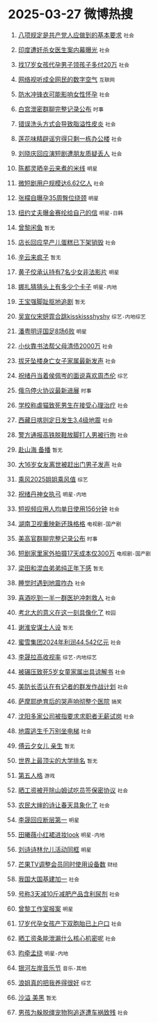 # 2025-03-27 微博热搜 
1. [八项规定是共产党人应做到的基本要求](https://m.weibo.cn/search?containerid=100103type%3D1%26t%3D10%26q%3D%23%E5%85%AB%E9%A1%B9%E8%A7%84%E5%AE%9A%E6%98%AF%E5%85%B1%E4%BA%A7%E5%85%9A%E4%BA%BA%E5%BA%94%E5%81%9A%E5%88%B0%E7%9A%84%E5%9F%BA%E6%9C%AC%E8%A6%81%E6%B1%82%23&stream_entry_id=51&isnewpage=1&extparam=seat%3D1%26c_type%3D51%26stream_entry_id%3D51%26dgr%3D0%26pos%3D0%26q%3D%2523%25E5%2585%25AB%25E9%25A1%25B9%25E8%25A7%2584%25E5%25AE%259A%25E6%2598%25AF%25E5%2585%25B1%25E4%25BA%25A7%25E5%2585%259A%25E4%25BA%25BA%25E5%25BA%2594%25E5%2581%259A%25E5%2588%25B0%25E7%259A%2584%25E5%259F%25BA%25E6%259C%25AC%25E8%25A6%2581%25E6%25B1%2582%2523%26cate%3D10103%26filter_type%3Drealtimehot%26display_time%3D1743023882%26pre_seqid%3D17430238827219210081959) `社会` 

2. [印度遭奸杀女医生案内幕曝光](https://m.weibo.cn/search?containerid=100103type%3D1%26t%3D10%26q%3D%23%E5%8D%B0%E5%BA%A6%E9%81%AD%E5%A5%B8%E6%9D%80%E5%A5%B3%E5%8C%BB%E7%94%9F%E6%A1%88%E5%86%85%E5%B9%95%E6%9B%9D%E5%85%89%23&stream_entry_id=31&isnewpage=1&extparam=seat%3D1%26stream_entry_id%3D31%26flag%3D2%26lcate%3D5001%26filter_type%3Drealtimehot%26c_type%3D31%26q%3D%2523%25E5%258D%25B0%25E5%25BA%25A6%25E9%2581%25AD%25E5%25A5%25B8%25E6%259D%2580%25E5%25A5%25B3%25E5%258C%25BB%25E7%2594%259F%25E6%25A1%2588%25E5%2586%2585%25E5%25B9%2595%25E6%259B%259D%25E5%2585%2589%2523%26dgr%3D0%26realpos%3D1%26pos%3D0%26cate%3D5001%26band_rank%3D1%26display_time%3D1743023882%26pre_seqid%3D17430238827219210081959) `社会` 

3. [找17岁女孩代孕男子领孩子多付20万](https://m.weibo.cn/search?containerid=100103type%3D1%26t%3D10%26q%3D%23%E6%89%BE17%E5%B2%81%E5%A5%B3%E5%AD%A9%E4%BB%A3%E5%AD%95%E7%94%B7%E5%AD%90%E9%A2%86%E5%AD%A9%E5%AD%90%E5%A4%9A%E4%BB%9820%E4%B8%87%23&stream_entry_id=31&isnewpage=1&extparam=seat%3D1%26stream_entry_id%3D31%26flag%3D2%26lcate%3D5001%26filter_type%3Drealtimehot%26c_type%3D31%26q%3D%2523%25E6%2589%25BE17%25E5%25B2%2581%25E5%25A5%25B3%25E5%25AD%25A9%25E4%25BB%25A3%25E5%25AD%2595%25E7%2594%25B7%25E5%25AD%2590%25E9%25A2%2586%25E5%25AD%25A9%25E5%25AD%2590%25E5%25A4%259A%25E4%25BB%259820%25E4%25B8%2587%2523%26dgr%3D0%26realpos%3D2%26pos%3D1%26cate%3D5001%26band_rank%3D2%26display_time%3D1743023882%26pre_seqid%3D17430238827219210081959) `社会` 

4. [网络视听成全网民的数字空气](https://m.weibo.cn/search?containerid=100103type%3D1%26t%3D10%26q%3D%23%E7%BD%91%E7%BB%9C%E8%A7%86%E5%90%AC%E6%88%90%E5%85%A8%E7%BD%91%E6%B0%91%E7%9A%84%E6%95%B0%E5%AD%97%E7%A9%BA%E6%B0%94%23&stream_entry_id=31&isnewpage=1&extparam=seat%3D1%26stream_entry_id%3D31%26flag%3D0%26lcate%3D5001%26filter_type%3Drealtimehot%26c_type%3D31%26q%3D%2523%25E7%25BD%2591%25E7%25BB%259C%25E8%25A7%2586%25E5%2590%25AC%25E6%2588%2590%25E5%2585%25A8%25E7%25BD%2591%25E6%25B0%2591%25E7%259A%2584%25E6%2595%25B0%25E5%25AD%2597%25E7%25A9%25BA%25E6%25B0%2594%2523%26dgr%3D0%26realpos%3D3%26pos%3D2%26cate%3D5001%26band_rank%3D3%26display_time%3D1743023882%26pre_seqid%3D17430238827219210081959) `互联网` 

5. [防水冲锋衣可能影响女性怀孕](https://m.weibo.cn/search?containerid=100103type%3D1%26t%3D10%26q%3D%23%E9%98%B2%E6%B0%B4%E5%86%B2%E9%94%8B%E8%A1%A3%E5%8F%AF%E8%83%BD%E5%BD%B1%E5%93%8D%E5%A5%B3%E6%80%A7%E6%80%80%E5%AD%95%23&stream_entry_id=31&isnewpage=1&extparam=seat%3D1%26stream_entry_id%3D31%26flag%3D2%26lcate%3D5001%26filter_type%3Drealtimehot%26c_type%3D31%26q%3D%2523%25E9%2598%25B2%25E6%25B0%25B4%25E5%2586%25B2%25E9%2594%258B%25E8%25A1%25A3%25E5%258F%25AF%25E8%2583%25BD%25E5%25BD%25B1%25E5%2593%258D%25E5%25A5%25B3%25E6%2580%25A7%25E6%2580%2580%25E5%25AD%2595%2523%26dgr%3D0%26realpos%3D4%26pos%3D3%26cate%3D5001%26band_rank%3D4%26display_time%3D1743023882%26pre_seqid%3D17430238827219210081959) `社会` 

6. [白宫泄密群聊完整记录公布](https://m.weibo.cn/search?containerid=100103type%3D1%26t%3D10%26q%3D%23%E7%99%BD%E5%AE%AB%E6%B3%84%E5%AF%86%E7%BE%A4%E8%81%8A%E5%AE%8C%E6%95%B4%E8%AE%B0%E5%BD%95%E5%85%AC%E5%B8%83%23&stream_entry_id=31&isnewpage=1&extparam=seat%3D1%26stream_entry_id%3D31%26flag%3D0%26lcate%3D5001%26filter_type%3Drealtimehot%26c_type%3D31%26q%3D%2523%25E7%2599%25BD%25E5%25AE%25AB%25E6%25B3%2584%25E5%25AF%2586%25E7%25BE%25A4%25E8%2581%258A%25E5%25AE%258C%25E6%2595%25B4%25E8%25AE%25B0%25E5%25BD%2595%25E5%2585%25AC%25E5%25B8%2583%2523%26dgr%3D0%26realpos%3D5%26pos%3D4%26cate%3D5001%26band_rank%3D5%26display_time%3D1743023882%26pre_seqid%3D17430238827219210081959) `时事` 

7. [错误洗头方式会导致脂溢性皮炎](https://m.weibo.cn/search?containerid=100103type%3D1%26t%3D10%26q%3D%23%E9%94%99%E8%AF%AF%E6%B4%97%E5%A4%B4%E6%96%B9%E5%BC%8F%E4%BC%9A%E5%AF%BC%E8%87%B4%E8%84%82%E6%BA%A2%E6%80%A7%E7%9A%AE%E7%82%8E%23&stream_entry_id=31&isnewpage=1&extparam=seat%3D1%26stream_entry_id%3D31%26flag%3D0%26lcate%3D5001%26filter_type%3Drealtimehot%26c_type%3D31%26q%3D%2523%25E9%2594%2599%25E8%25AF%25AF%25E6%25B4%2597%25E5%25A4%25B4%25E6%2596%25B9%25E5%25BC%258F%25E4%25BC%259A%25E5%25AF%25BC%25E8%2587%25B4%25E8%2584%2582%25E6%25BA%25A2%25E6%2580%25A7%25E7%259A%25AE%25E7%2582%258E%2523%26dgr%3D0%26realpos%3D6%26pos%3D5%26cate%3D5001%26band_rank%3D6%26display_time%3D1743023882%26pre_seqid%3D17430238827219210081959) `社会` 

8. [莲花味精辟谣穷得只剩一栋办公楼](https://m.weibo.cn/search?containerid=100103type%3D1%26t%3D10%26q%3D%23%E8%8E%B2%E8%8A%B1%E5%91%B3%E7%B2%BE%E8%BE%9F%E8%B0%A3%E7%A9%B7%E5%BE%97%E5%8F%AA%E5%89%A9%E4%B8%80%E6%A0%8B%E5%8A%9E%E5%85%AC%E6%A5%BC%23&stream_entry_id=31&isnewpage=1&extparam=seat%3D1%26stream_entry_id%3D31%26flag%3D0%26lcate%3D5001%26filter_type%3Drealtimehot%26c_type%3D31%26q%3D%2523%25E8%258E%25B2%25E8%258A%25B1%25E5%2591%25B3%25E7%25B2%25BE%25E8%25BE%259F%25E8%25B0%25A3%25E7%25A9%25B7%25E5%25BE%2597%25E5%258F%25AA%25E5%2589%25A9%25E4%25B8%2580%25E6%25A0%258B%25E5%258A%259E%25E5%2585%25AC%25E6%25A5%25BC%2523%26dgr%3D0%26realpos%3D7%26pos%3D6%26cate%3D5001%26band_rank%3D7%26display_time%3D1743023882%26pre_seqid%3D17430238827219210081959) `社会` 

9. [刘晓庆回应演短剧遭朋友质疑丢人](https://m.weibo.cn/search?containerid=100103type%3D1%26t%3D10%26q%3D%23%E5%88%98%E6%99%93%E5%BA%86%E5%9B%9E%E5%BA%94%E6%BC%94%E7%9F%AD%E5%89%A7%E9%81%AD%E6%9C%8B%E5%8F%8B%E8%B4%A8%E7%96%91%E4%B8%A2%E4%BA%BA%23&stream_entry_id=31&isnewpage=1&extparam=seat%3D1%26stream_entry_id%3D31%26flag%3D0%26lcate%3D5001%26filter_type%3Drealtimehot%26c_type%3D31%26q%3D%2523%25E5%2588%2598%25E6%2599%2593%25E5%25BA%2586%25E5%259B%259E%25E5%25BA%2594%25E6%25BC%2594%25E7%259F%25AD%25E5%2589%25A7%25E9%2581%25AD%25E6%259C%258B%25E5%258F%258B%25E8%25B4%25A8%25E7%2596%2591%25E4%25B8%25A2%25E4%25BA%25BA%2523%26dgr%3D0%26realpos%3D8%26pos%3D7%26cate%3D5001%26band_rank%3D8%26display_time%3D1743023882%26pre_seqid%3D17430238827219210081959) `社会` 

10. [陈都灵晒辛云来煮的米线](https://m.weibo.cn/search?containerid=100103type%3D1%26t%3D10%26q%3D%23%E9%99%88%E9%83%BD%E7%81%B5%E6%99%92%E8%BE%9B%E4%BA%91%E6%9D%A5%E7%85%AE%E7%9A%84%E7%B1%B3%E7%BA%BF%23&stream_entry_id=31&isnewpage=1&extparam=seat%3D1%26stream_entry_id%3D31%26flag%3D0%26lcate%3D5001%26filter_type%3Drealtimehot%26c_type%3D31%26q%3D%2523%25E9%2599%2588%25E9%2583%25BD%25E7%2581%25B5%25E6%2599%2592%25E8%25BE%259B%25E4%25BA%2591%25E6%259D%25A5%25E7%2585%25AE%25E7%259A%2584%25E7%25B1%25B3%25E7%25BA%25BF%2523%26dgr%3D0%26realpos%3D9%26pos%3D8%26cate%3D5001%26band_rank%3D9%26display_time%3D1743023882%26pre_seqid%3D17430238827219210081959) `明星` 

11. [微短剧用户规模达6.62亿人](https://m.weibo.cn/search?containerid=100103type%3D1%26t%3D10%26q%3D%23%E5%BE%AE%E7%9F%AD%E5%89%A7%E7%94%A8%E6%88%B7%E8%A7%84%E6%A8%A1%E8%BE%BE6.62%E4%BA%BF%E4%BA%BA%23&stream_entry_id=31&isnewpage=1&extparam=seat%3D1%26stream_entry_id%3D31%26flag%3D1%26lcate%3D5001%26filter_type%3Drealtimehot%26c_type%3D31%26q%3D%2523%25E5%25BE%25AE%25E7%259F%25AD%25E5%2589%25A7%25E7%2594%25A8%25E6%2588%25B7%25E8%25A7%2584%25E6%25A8%25A1%25E8%25BE%25BE6.62%25E4%25BA%25BF%25E4%25BA%25BA%2523%26dgr%3D0%26realpos%3D10%26pos%3D9%26cate%3D5001%26band_rank%3D10%26display_time%3D1743023882%26pre_seqid%3D17430238827219210081959) `社会` 

12. [张檬自曝孕35周臀位绕颈](https://m.weibo.cn/search?containerid=100103type%3D1%26t%3D10%26q%3D%23%E5%BC%A0%E6%AA%AC%E8%87%AA%E6%9B%9D%E5%AD%9535%E5%91%A8%E8%87%80%E4%BD%8D%E7%BB%95%E9%A2%88%23&stream_entry_id=31&isnewpage=1&extparam=seat%3D1%26stream_entry_id%3D31%26flag%3D2%26lcate%3D5001%26filter_type%3Drealtimehot%26c_type%3D31%26q%3D%2523%25E5%25BC%25A0%25E6%25AA%25AC%25E8%2587%25AA%25E6%259B%259D%25E5%25AD%259535%25E5%2591%25A8%25E8%2587%2580%25E4%25BD%258D%25E7%25BB%2595%25E9%25A2%2588%2523%26dgr%3D0%26realpos%3D11%26pos%3D10%26cate%3D5001%26band_rank%3D11%26display_time%3D1743023882%26pre_seqid%3D17430238827219210081959) `明星` 

13. [纽约丈夫曝金赛纶给自己的信](https://m.weibo.cn/search?containerid=100103type%3D1%26t%3D10%26q%3D%23%E7%BA%BD%E7%BA%A6%E4%B8%88%E5%A4%AB%E6%9B%9D%E9%87%91%E8%B5%9B%E7%BA%B6%E7%BB%99%E8%87%AA%E5%B7%B1%E7%9A%84%E4%BF%A1%23&stream_entry_id=31&isnewpage=1&extparam=seat%3D1%26stream_entry_id%3D31%26flag%3D2%26lcate%3D5001%26filter_type%3Drealtimehot%26c_type%3D31%26q%3D%2523%25E7%25BA%25BD%25E7%25BA%25A6%25E4%25B8%2588%25E5%25A4%25AB%25E6%259B%259D%25E9%2587%2591%25E8%25B5%259B%25E7%25BA%25B6%25E7%25BB%2599%25E8%2587%25AA%25E5%25B7%25B1%25E7%259A%2584%25E4%25BF%25A1%2523%26dgr%3D0%26realpos%3D12%26pos%3D11%26cate%3D5001%26band_rank%3D12%26display_time%3D1743023882%26pre_seqid%3D17430238827219210081959) `明星-日韩` 

14. [曾黎闲鱼](https://m.weibo.cn/search?containerid=100103type%3D1%26t%3D10%26q%3D%E6%9B%BE%E9%BB%8E%E9%97%B2%E9%B1%BC&stream_entry_id=31&isnewpage=1&extparam=seat%3D1%26stream_entry_id%3D31%26flag%3D2%26lcate%3D5001%26filter_type%3Drealtimehot%26c_type%3D31%26q%3D%25E6%259B%25BE%25E9%25BB%258E%25E9%2597%25B2%25E9%25B1%25BC%26dgr%3D0%26realpos%3D13%26pos%3D12%26cate%3D5001%26band_rank%3D13%26display_time%3D1743023882%26pre_seqid%3D17430238827219210081959) `暂无` 

15. [店长回应早产儿蛋糕已下架销毁](https://m.weibo.cn/search?containerid=100103type%3D1%26t%3D10%26q%3D%23%E5%BA%97%E9%95%BF%E5%9B%9E%E5%BA%94%E6%97%A9%E4%BA%A7%E5%84%BF%E8%9B%8B%E7%B3%95%E5%B7%B2%E4%B8%8B%E6%9E%B6%E9%94%80%E6%AF%81%23&stream_entry_id=31&isnewpage=1&extparam=seat%3D1%26stream_entry_id%3D31%26flag%3D0%26lcate%3D5001%26filter_type%3Drealtimehot%26c_type%3D31%26q%3D%2523%25E5%25BA%2597%25E9%2595%25BF%25E5%259B%259E%25E5%25BA%2594%25E6%2597%25A9%25E4%25BA%25A7%25E5%2584%25BF%25E8%259B%258B%25E7%25B3%2595%25E5%25B7%25B2%25E4%25B8%258B%25E6%259E%25B6%25E9%2594%2580%25E6%25AF%2581%2523%26dgr%3D0%26realpos%3D14%26pos%3D13%26cate%3D5001%26band_rank%3D14%26display_time%3D1743023882%26pre_seqid%3D17430238827219210081959) `社会` 

16. [辛云来疯子](https://m.weibo.cn/search?containerid=100103type%3D1%26t%3D10%26q%3D%23%E8%BE%9B%E4%BA%91%E6%9D%A5%E7%96%AF%E5%AD%90%23&stream_entry_id=31&isnewpage=1&extparam=seat%3D1%26stream_entry_id%3D31%26flag%3D0%26lcate%3D5001%26filter_type%3Drealtimehot%26c_type%3D31%26q%3D%2523%25E8%25BE%259B%25E4%25BA%2591%25E6%259D%25A5%25E7%2596%25AF%25E5%25AD%2590%2523%26dgr%3D0%26realpos%3D15%26pos%3D14%26cate%3D5001%26band_rank%3D15%26display_time%3D1743023882%26pre_seqid%3D17430238827219210081959) `暂无` 

17. [黄子佼承认持有7名少女非法影片](https://m.weibo.cn/search?containerid=100103type%3D1%26t%3D10%26q%3D%23%E9%BB%84%E5%AD%90%E4%BD%BC%E6%89%BF%E8%AE%A4%E6%8C%81%E6%9C%897%E5%90%8D%E5%B0%91%E5%A5%B3%E9%9D%9E%E6%B3%95%E5%BD%B1%E7%89%87%23&stream_entry_id=31&isnewpage=1&extparam=seat%3D1%26stream_entry_id%3D31%26flag%3D2%26lcate%3D5001%26filter_type%3Drealtimehot%26c_type%3D31%26q%3D%2523%25E9%25BB%2584%25E5%25AD%2590%25E4%25BD%25BC%25E6%2589%25BF%25E8%25AE%25A4%25E6%258C%2581%25E6%259C%25897%25E5%2590%258D%25E5%25B0%2591%25E5%25A5%25B3%25E9%259D%259E%25E6%25B3%2595%25E5%25BD%25B1%25E7%2589%2587%2523%26dgr%3D0%26realpos%3D16%26pos%3D15%26cate%3D5001%26band_rank%3D16%26display_time%3D1743023882%26pre_seqid%3D17430238827219210081959) `明星` 

18. [娜扎猜猜头上有多少个卡子](https://m.weibo.cn/search?containerid=100103type%3D1%26t%3D10%26q%3D%23%E5%A8%9C%E6%89%8E%E7%8C%9C%E7%8C%9C%E5%A4%B4%E4%B8%8A%E6%9C%89%E5%A4%9A%E5%B0%91%E4%B8%AA%E5%8D%A1%E5%AD%90%23&stream_entry_id=31&isnewpage=1&extparam=seat%3D1%26stream_entry_id%3D31%26flag%3D0%26lcate%3D5001%26filter_type%3Drealtimehot%26c_type%3D31%26q%3D%2523%25E5%25A8%259C%25E6%2589%258E%25E7%258C%259C%25E7%258C%259C%25E5%25A4%25B4%25E4%25B8%258A%25E6%259C%2589%25E5%25A4%259A%25E5%25B0%2591%25E4%25B8%25AA%25E5%258D%25A1%25E5%25AD%2590%2523%26dgr%3D0%26realpos%3D17%26pos%3D16%26cate%3D5001%26band_rank%3D17%26display_time%3D1743023882%26pre_seqid%3D17430238827219210081959) `明星-内地` 

19. [王宝强脚趾抠地追剧](https://m.weibo.cn/search?containerid=100103type%3D1%26t%3D10%26q%3D%E7%8E%8B%E5%AE%9D%E5%BC%BA%E8%84%9A%E8%B6%BE%E6%8A%A0%E5%9C%B0%E8%BF%BD%E5%89%A7&stream_entry_id=31&isnewpage=1&extparam=seat%3D1%26stream_entry_id%3D31%26flag%3D0%26lcate%3D5001%26filter_type%3Drealtimehot%26c_type%3D31%26q%3D%25E7%258E%258B%25E5%25AE%259D%25E5%25BC%25BA%25E8%2584%259A%25E8%25B6%25BE%25E6%258A%25A0%25E5%259C%25B0%25E8%25BF%25BD%25E5%2589%25A7%26dgr%3D0%26realpos%3D18%26pos%3D17%26cate%3D5001%26band_rank%3D18%26display_time%3D1743023882%26pre_seqid%3D17430238827219210081959) `暂无` 

20. [吴宣仪宋妍霏合跳kisskissshyshy](https://m.weibo.cn/search?containerid=100103type%3D1%26t%3D10%26q%3D%E5%90%B4%E5%AE%A3%E4%BB%AA%E5%AE%8B%E5%A6%8D%E9%9C%8F%E5%90%88%E8%B7%B3kisskissshyshy&stream_entry_id=31&isnewpage=1&extparam=seat%3D1%26stream_entry_id%3D31%26flag%3D0%26lcate%3D5001%26filter_type%3Drealtimehot%26c_type%3D31%26q%3D%25E5%2590%25B4%25E5%25AE%25A3%25E4%25BB%25AA%25E5%25AE%258B%25E5%25A6%258D%25E9%259C%258F%25E5%2590%2588%25E8%25B7%25B3kisskissshyshy%26dgr%3D0%26realpos%3D19%26pos%3D18%26cate%3D5001%26band_rank%3D19%26display_time%3D1743023882%26pre_seqid%3D17430238827219210081959) `综艺-内地综艺` 

21. [潘粤明评国足8场6败](https://m.weibo.cn/search?containerid=100103type%3D1%26t%3D10%26q%3D%23%E6%BD%98%E7%B2%A4%E6%98%8E%E8%AF%84%E5%9B%BD%E8%B6%B38%E5%9C%BA6%E8%B4%A5%23&stream_entry_id=31&isnewpage=1&extparam=seat%3D1%26stream_entry_id%3D31%26flag%3D0%26lcate%3D5001%26filter_type%3Drealtimehot%26c_type%3D31%26q%3D%2523%25E6%25BD%2598%25E7%25B2%25A4%25E6%2598%258E%25E8%25AF%2584%25E5%259B%25BD%25E8%25B6%25B38%25E5%259C%25BA6%25E8%25B4%25A5%2523%26dgr%3D0%26realpos%3D20%26pos%3D19%26cate%3D5001%26band_rank%3D20%26display_time%3D1743023882%26pre_seqid%3D17430238827219210081959) `明星` 

22. [小伙靠书法帮父母清债2000万](https://m.weibo.cn/search?containerid=100103type%3D1%26t%3D10%26q%3D%23%E5%B0%8F%E4%BC%99%E9%9D%A0%E4%B9%A6%E6%B3%95%E5%B8%AE%E7%88%B6%E6%AF%8D%E6%B8%85%E5%80%BA2000%E4%B8%87%23&stream_entry_id=31&isnewpage=1&extparam=seat%3D1%26stream_entry_id%3D31%26flag%3D0%26lcate%3D5001%26filter_type%3Drealtimehot%26c_type%3D31%26q%3D%2523%25E5%25B0%258F%25E4%25BC%2599%25E9%259D%25A0%25E4%25B9%25A6%25E6%25B3%2595%25E5%25B8%25AE%25E7%2588%25B6%25E6%25AF%258D%25E6%25B8%2585%25E5%2580%25BA2000%25E4%25B8%2587%2523%26dgr%3D0%26realpos%3D21%26pos%3D20%26cate%3D5001%26band_rank%3D21%26display_time%3D1743023882%26pre_seqid%3D17430238827219210081959) `社会` 

23. [拔牙坠楼身亡女子家属最新发声](https://m.weibo.cn/search?containerid=100103type%3D1%26t%3D10%26q%3D%23%E6%8B%94%E7%89%99%E5%9D%A0%E6%A5%BC%E8%BA%AB%E4%BA%A1%E5%A5%B3%E5%AD%90%E5%AE%B6%E5%B1%9E%E6%9C%80%E6%96%B0%E5%8F%91%E5%A3%B0%23&stream_entry_id=31&isnewpage=1&extparam=seat%3D1%26stream_entry_id%3D31%26flag%3D0%26lcate%3D5001%26filter_type%3Drealtimehot%26c_type%3D31%26q%3D%2523%25E6%258B%2594%25E7%2589%2599%25E5%259D%25A0%25E6%25A5%25BC%25E8%25BA%25AB%25E4%25BA%25A1%25E5%25A5%25B3%25E5%25AD%2590%25E5%25AE%25B6%25E5%25B1%259E%25E6%259C%2580%25E6%2596%25B0%25E5%258F%2591%25E5%25A3%25B0%2523%26dgr%3D0%26realpos%3D22%26pos%3D21%26cate%3D5001%26band_rank%3D22%26display_time%3D1743023882%26pre_seqid%3D17430238827219210081959) `社会` 

24. [祝绪丹当着侯佩岑的面说喜欢周杰伦](https://m.weibo.cn/search?containerid=100103type%3D1%26t%3D10%26q%3D%23%E7%A5%9D%E7%BB%AA%E4%B8%B9%E5%BD%93%E7%9D%80%E4%BE%AF%E4%BD%A9%E5%B2%91%E7%9A%84%E9%9D%A2%E8%AF%B4%E5%96%9C%E6%AC%A2%E5%91%A8%E6%9D%B0%E4%BC%A6%23&stream_entry_id=31&isnewpage=1&extparam=seat%3D1%26stream_entry_id%3D31%26flag%3D0%26lcate%3D5001%26filter_type%3Drealtimehot%26c_type%3D31%26q%3D%2523%25E7%25A5%259D%25E7%25BB%25AA%25E4%25B8%25B9%25E5%25BD%2593%25E7%259D%2580%25E4%25BE%25AF%25E4%25BD%25A9%25E5%25B2%2591%25E7%259A%2584%25E9%259D%25A2%25E8%25AF%25B4%25E5%2596%259C%25E6%25AC%25A2%25E5%2591%25A8%25E6%259D%25B0%25E4%25BC%25A6%2523%26dgr%3D0%26realpos%3D23%26pos%3D22%26cate%3D5001%26band_rank%3D23%26display_time%3D1743023882%26pre_seqid%3D17430238827219210081959) `综艺` 

25. [俄乌停火协议最新进展](https://m.weibo.cn/search?containerid=100103type%3D1%26t%3D10%26q%3D%23%E4%BF%84%E4%B9%8C%E5%81%9C%E7%81%AB%E5%8D%8F%E8%AE%AE%E6%9C%80%E6%96%B0%E8%BF%9B%E5%B1%95%23&stream_entry_id=31&isnewpage=1&extparam=seat%3D1%26stream_entry_id%3D31%26flag%3D0%26lcate%3D5001%26filter_type%3Drealtimehot%26c_type%3D31%26q%3D%2523%25E4%25BF%2584%25E4%25B9%258C%25E5%2581%259C%25E7%2581%25AB%25E5%258D%258F%25E8%25AE%25AE%25E6%259C%2580%25E6%2596%25B0%25E8%25BF%259B%25E5%25B1%2595%2523%26dgr%3D0%26realpos%3D24%26pos%3D23%26cate%3D5001%26band_rank%3D24%26display_time%3D1743023882%26pre_seqid%3D17430238827219210081959) `时事` 

26. [学校称虐猫致死男生在接受心理治疗](https://m.weibo.cn/search?containerid=100103type%3D1%26t%3D10%26q%3D%23%E5%AD%A6%E6%A0%A1%E7%A7%B0%E8%99%90%E7%8C%AB%E8%87%B4%E6%AD%BB%E7%94%B7%E7%94%9F%E5%9C%A8%E6%8E%A5%E5%8F%97%E5%BF%83%E7%90%86%E6%B2%BB%E7%96%97%23&stream_entry_id=31&isnewpage=1&extparam=seat%3D1%26stream_entry_id%3D31%26flag%3D1%26lcate%3D5001%26filter_type%3Drealtimehot%26c_type%3D31%26q%3D%2523%25E5%25AD%25A6%25E6%25A0%25A1%25E7%25A7%25B0%25E8%2599%2590%25E7%258C%25AB%25E8%2587%25B4%25E6%25AD%25BB%25E7%2594%25B7%25E7%2594%259F%25E5%259C%25A8%25E6%258E%25A5%25E5%258F%2597%25E5%25BF%2583%25E7%2590%2586%25E6%25B2%25BB%25E7%2596%2597%2523%26dgr%3D0%26realpos%3D25%26pos%3D24%26cate%3D5001%26band_rank%3D25%26display_time%3D1743023882%26pre_seqid%3D17430238827219210081959) `社会` 

27. [西藏日喀则定日发生3.4级地震](https://m.weibo.cn/search?containerid=100103type%3D1%26t%3D10%26q%3D%23%E8%A5%BF%E8%97%8F%E6%97%A5%E5%96%80%E5%88%99%E5%AE%9A%E6%97%A5%E5%8F%91%E7%94%9F3.4%E7%BA%A7%E5%9C%B0%E9%9C%87%23&stream_entry_id=31&isnewpage=1&extparam=seat%3D1%26stream_entry_id%3D31%26flag%3D0%26lcate%3D5001%26filter_type%3Drealtimehot%26c_type%3D31%26q%3D%2523%25E8%25A5%25BF%25E8%2597%258F%25E6%2597%25A5%25E5%2596%2580%25E5%2588%2599%25E5%25AE%259A%25E6%2597%25A5%25E5%258F%2591%25E7%2594%259F3.4%25E7%25BA%25A7%25E5%259C%25B0%25E9%259C%2587%2523%26dgr%3D0%26realpos%3D26%26pos%3D25%26cate%3D5001%26band_rank%3D26%26display_time%3D1743023882%26pre_seqid%3D17430238827219210081959) `社会` 

28. [警方通报高铁脱鞋放脚打人男被行拘](https://m.weibo.cn/search?containerid=100103type%3D1%26t%3D10%26q%3D%23%E8%AD%A6%E6%96%B9%E9%80%9A%E6%8A%A5%E9%AB%98%E9%93%81%E8%84%B1%E9%9E%8B%E6%94%BE%E8%84%9A%E6%89%93%E4%BA%BA%E7%94%B7%E8%A2%AB%E8%A1%8C%E6%8B%98%23&stream_entry_id=31&isnewpage=1&extparam=seat%3D1%26stream_entry_id%3D31%26flag%3D0%26lcate%3D5001%26filter_type%3Drealtimehot%26c_type%3D31%26q%3D%2523%25E8%25AD%25A6%25E6%2596%25B9%25E9%2580%259A%25E6%258A%25A5%25E9%25AB%2598%25E9%2593%2581%25E8%2584%25B1%25E9%259E%258B%25E6%2594%25BE%25E8%2584%259A%25E6%2589%2593%25E4%25BA%25BA%25E7%2594%25B7%25E8%25A2%25AB%25E8%25A1%258C%25E6%258B%2598%2523%26dgr%3D0%26realpos%3D27%26pos%3D26%26cate%3D5001%26band_rank%3D27%26display_time%3D1743023882%26pre_seqid%3D17430238827219210081959) `社会` 

29. [赴山海 备播](https://m.weibo.cn/search?containerid=100103type%3D1%26t%3D10%26q%3D%E8%B5%B4%E5%B1%B1%E6%B5%B7+%E5%A4%87%E6%92%AD&stream_entry_id=31&isnewpage=1&extparam=seat%3D1%26stream_entry_id%3D31%26flag%3D0%26lcate%3D5001%26filter_type%3Drealtimehot%26c_type%3D31%26q%3D%25E8%25B5%25B4%25E5%25B1%25B1%25E6%25B5%25B7%2520%25E5%25A4%2587%25E6%2592%25AD%26dgr%3D0%26realpos%3D28%26pos%3D27%26cate%3D5001%26band_rank%3D28%26display_time%3D1743023882%26pre_seqid%3D17430238827219210081959) `暂无` 

30. [大16岁女友离世被赶出门男子发声](https://m.weibo.cn/search?containerid=100103type%3D1%26t%3D10%26q%3D%23%E5%A4%A716%E5%B2%81%E5%A5%B3%E5%8F%8B%E7%A6%BB%E4%B8%96%E8%A2%AB%E8%B5%B6%E5%87%BA%E9%97%A8%E7%94%B7%E5%AD%90%E5%8F%91%E5%A3%B0%23&stream_entry_id=31&isnewpage=1&extparam=seat%3D1%26stream_entry_id%3D31%26flag%3D0%26lcate%3D5001%26filter_type%3Drealtimehot%26c_type%3D31%26q%3D%2523%25E5%25A4%25A716%25E5%25B2%2581%25E5%25A5%25B3%25E5%258F%258B%25E7%25A6%25BB%25E4%25B8%2596%25E8%25A2%25AB%25E8%25B5%25B6%25E5%2587%25BA%25E9%2597%25A8%25E7%2594%25B7%25E5%25AD%2590%25E5%258F%2591%25E5%25A3%25B0%2523%26dgr%3D0%26realpos%3D29%26pos%3D28%26cate%3D5001%26band_rank%3D29%26display_time%3D1743023882%26pre_seqid%3D17430238827219210081959) `社会` 

31. [乘风2025姐姐乘风值](https://m.weibo.cn/search?containerid=100103type%3D1%26t%3D10%26q%3D%23%E4%B9%98%E9%A3%8E2025%E5%A7%90%E5%A7%90%E4%B9%98%E9%A3%8E%E5%80%BC%23&stream_entry_id=31&isnewpage=1&extparam=seat%3D1%26stream_entry_id%3D31%26flag%3D0%26lcate%3D5001%26filter_type%3Drealtimehot%26c_type%3D31%26q%3D%2523%25E4%25B9%2598%25E9%25A3%258E2025%25E5%25A7%2590%25E5%25A7%2590%25E4%25B9%2598%25E9%25A3%258E%25E5%2580%25BC%2523%26dgr%3D0%26realpos%3D30%26pos%3D29%26cate%3D5001%26band_rank%3D30%26display_time%3D1743023882%26pre_seqid%3D17430238827219210081959) `综艺` 

32. [祝绪丹神女执弓](https://m.weibo.cn/search?containerid=100103type%3D1%26t%3D10%26q%3D%E7%A5%9D%E7%BB%AA%E4%B8%B9%E7%A5%9E%E5%A5%B3%E6%89%A7%E5%BC%93&stream_entry_id=31&isnewpage=1&extparam=seat%3D1%26stream_entry_id%3D31%26flag%3D0%26lcate%3D5001%26filter_type%3Drealtimehot%26c_type%3D31%26q%3D%25E7%25A5%259D%25E7%25BB%25AA%25E4%25B8%25B9%25E7%25A5%259E%25E5%25A5%25B3%25E6%2589%25A7%25E5%25BC%2593%26dgr%3D0%26realpos%3D31%26pos%3D30%26cate%3D5001%26band_rank%3D31%26display_time%3D1743023882%26pre_seqid%3D17430238827219210081959) `明星-内地` 

33. [短视频应用人均单日使用156分钟](https://m.weibo.cn/search?containerid=100103type%3D1%26t%3D10%26q%3D%23%E7%9F%AD%E8%A7%86%E9%A2%91%E5%BA%94%E7%94%A8%E4%BA%BA%E5%9D%87%E5%8D%95%E6%97%A5%E4%BD%BF%E7%94%A8156%E5%88%86%E9%92%9F%23&stream_entry_id=31&isnewpage=1&extparam=seat%3D1%26stream_entry_id%3D31%26flag%3D0%26lcate%3D5001%26filter_type%3Drealtimehot%26c_type%3D31%26q%3D%2523%25E7%259F%25AD%25E8%25A7%2586%25E9%25A2%2591%25E5%25BA%2594%25E7%2594%25A8%25E4%25BA%25BA%25E5%259D%2587%25E5%258D%2595%25E6%2597%25A5%25E4%25BD%25BF%25E7%2594%25A8156%25E5%2588%2586%25E9%2592%259F%2523%26dgr%3D0%26realpos%3D32%26pos%3D31%26cate%3D5001%26band_rank%3D32%26display_time%3D1743023882%26pre_seqid%3D17430238827219210081959) `社会` 

34. [湖南卫视重映新还珠格格](https://m.weibo.cn/search?containerid=100103type%3D1%26t%3D10%26q%3D%E6%B9%96%E5%8D%97%E5%8D%AB%E8%A7%86%E9%87%8D%E6%98%A0%E6%96%B0%E8%BF%98%E7%8F%A0%E6%A0%BC%E6%A0%BC&stream_entry_id=31&isnewpage=1&extparam=seat%3D1%26stream_entry_id%3D31%26flag%3D0%26lcate%3D5001%26filter_type%3Drealtimehot%26c_type%3D31%26q%3D%25E6%25B9%2596%25E5%258D%2597%25E5%258D%25AB%25E8%25A7%2586%25E9%2587%258D%25E6%2598%25A0%25E6%2596%25B0%25E8%25BF%2598%25E7%258F%25A0%25E6%25A0%25BC%25E6%25A0%25BC%26dgr%3D0%26realpos%3D33%26pos%3D32%26cate%3D5001%26band_rank%3D33%26display_time%3D1743023882%26pre_seqid%3D17430238827219210081959) `电视剧-国产剧` 

35. [美高官群聊完整记录公布](https://m.weibo.cn/search?containerid=100103type%3D1%26t%3D10%26q%3D%23%E7%BE%8E%E9%AB%98%E5%AE%98%E7%BE%A4%E8%81%8A%E5%AE%8C%E6%95%B4%E8%AE%B0%E5%BD%95%E5%85%AC%E5%B8%83%23&stream_entry_id=31&isnewpage=1&extparam=seat%3D1%26stream_entry_id%3D31%26flag%3D0%26lcate%3D5001%26filter_type%3Drealtimehot%26c_type%3D31%26q%3D%2523%25E7%25BE%258E%25E9%25AB%2598%25E5%25AE%2598%25E7%25BE%25A4%25E8%2581%258A%25E5%25AE%258C%25E6%2595%25B4%25E8%25AE%25B0%25E5%25BD%2595%25E5%2585%25AC%25E5%25B8%2583%2523%26dgr%3D0%26realpos%3D34%26pos%3D33%26cate%3D5001%26band_rank%3D34%26display_time%3D1743023882%26pre_seqid%3D17430238827219210081959) `时事` 

36. [短剧家里家外拍摄17天成本仅300万](https://m.weibo.cn/search?containerid=100103type%3D1%26t%3D10%26q%3D%23%E7%9F%AD%E5%89%A7%E5%AE%B6%E9%87%8C%E5%AE%B6%E5%A4%96%E6%8B%8D%E6%91%8417%E5%A4%A9%E6%88%90%E6%9C%AC%E4%BB%85300%E4%B8%87%23&stream_entry_id=31&isnewpage=1&extparam=seat%3D1%26stream_entry_id%3D31%26flag%3D0%26lcate%3D5001%26filter_type%3Drealtimehot%26c_type%3D31%26q%3D%2523%25E7%259F%25AD%25E5%2589%25A7%25E5%25AE%25B6%25E9%2587%258C%25E5%25AE%25B6%25E5%25A4%2596%25E6%258B%258D%25E6%2591%258417%25E5%25A4%25A9%25E6%2588%2590%25E6%259C%25AC%25E4%25BB%2585300%25E4%25B8%2587%2523%26dgr%3D0%26realpos%3D35%26pos%3D34%26cate%3D5001%26band_rank%3D35%26display_time%3D1743023882%26pre_seqid%3D17430238827219210081959) `电视剧-国产剧` 

37. [梁田和混血弟弟纯正年下感](https://m.weibo.cn/search?containerid=100103type%3D1%26t%3D10%26q%3D%E6%A2%81%E7%94%B0%E5%92%8C%E6%B7%B7%E8%A1%80%E5%BC%9F%E5%BC%9F%E7%BA%AF%E6%AD%A3%E5%B9%B4%E4%B8%8B%E6%84%9F&stream_entry_id=31&isnewpage=1&extparam=seat%3D1%26stream_entry_id%3D31%26flag%3D0%26lcate%3D5001%26filter_type%3Drealtimehot%26c_type%3D31%26q%3D%25E6%25A2%2581%25E7%2594%25B0%25E5%2592%258C%25E6%25B7%25B7%25E8%25A1%2580%25E5%25BC%259F%25E5%25BC%259F%25E7%25BA%25AF%25E6%25AD%25A3%25E5%25B9%25B4%25E4%25B8%258B%25E6%2584%259F%26dgr%3D0%26realpos%3D36%26pos%3D35%26cate%3D5001%26band_rank%3D36%26display_time%3D1743023882%26pre_seqid%3D17430238827219210081959) `暂无` 

38. [睡觉时遇到地震咋办](https://m.weibo.cn/search?containerid=100103type%3D1%26t%3D10%26q%3D%23%E7%9D%A1%E8%A7%89%E6%97%B6%E9%81%87%E5%88%B0%E5%9C%B0%E9%9C%87%E5%92%8B%E5%8A%9E%23&stream_entry_id=31&isnewpage=1&extparam=seat%3D1%26stream_entry_id%3D31%26flag%3D0%26lcate%3D5001%26filter_type%3Drealtimehot%26c_type%3D31%26q%3D%2523%25E7%259D%25A1%25E8%25A7%2589%25E6%2597%25B6%25E9%2581%2587%25E5%2588%25B0%25E5%259C%25B0%25E9%259C%2587%25E5%2592%258B%25E5%258A%259E%2523%26dgr%3D0%26realpos%3D37%26pos%3D36%26cate%3D5001%26band_rank%3D37%26display_time%3D1743023882%26pre_seqid%3D17430238827219210081959) `社会` 

39. [喜酒吃到一半一群医护冲刺救人](https://m.weibo.cn/search?containerid=100103type%3D1%26t%3D10%26q%3D%23%E5%96%9C%E9%85%92%E5%90%83%E5%88%B0%E4%B8%80%E5%8D%8A%E4%B8%80%E7%BE%A4%E5%8C%BB%E6%8A%A4%E5%86%B2%E5%88%BA%E6%95%91%E4%BA%BA%23&stream_entry_id=31&isnewpage=1&extparam=seat%3D1%26stream_entry_id%3D31%26flag%3D0%26lcate%3D5001%26filter_type%3Drealtimehot%26c_type%3D31%26q%3D%2523%25E5%2596%259C%25E9%2585%2592%25E5%2590%2583%25E5%2588%25B0%25E4%25B8%2580%25E5%258D%258A%25E4%25B8%2580%25E7%25BE%25A4%25E5%258C%25BB%25E6%258A%25A4%25E5%2586%25B2%25E5%2588%25BA%25E6%2595%2591%25E4%25BA%25BA%2523%26dgr%3D0%26realpos%3D38%26pos%3D37%26cate%3D5001%26band_rank%3D38%26display_time%3D1743023882%26pre_seqid%3D17430238827219210081959) `社会` 

40. [考北大的意义在这一刻具像化了](https://m.weibo.cn/search?containerid=100103type%3D1%26t%3D10%26q%3D%E8%80%83%E5%8C%97%E5%A4%A7%E7%9A%84%E6%84%8F%E4%B9%89%E5%9C%A8%E8%BF%99%E4%B8%80%E5%88%BB%E5%85%B7%E5%83%8F%E5%8C%96%E4%BA%86&stream_entry_id=31&isnewpage=1&extparam=seat%3D1%26stream_entry_id%3D31%26flag%3D0%26lcate%3D5001%26filter_type%3Drealtimehot%26c_type%3D31%26q%3D%25E8%2580%2583%25E5%258C%2597%25E5%25A4%25A7%25E7%259A%2584%25E6%2584%258F%25E4%25B9%2589%25E5%259C%25A8%25E8%25BF%2599%25E4%25B8%2580%25E5%2588%25BB%25E5%2585%25B7%25E5%2583%258F%25E5%258C%2596%25E4%25BA%2586%26dgr%3D0%26realpos%3D39%26pos%3D38%26cate%3D5001%26band_rank%3D39%26display_time%3D1743023882%26pre_seqid%3D17430238827219210081959) `校园` 

41. [谢淮安谋士人设](https://m.weibo.cn/search?containerid=100103type%3D1%26t%3D10%26q%3D%E8%B0%A2%E6%B7%AE%E5%AE%89%E8%B0%8B%E5%A3%AB%E4%BA%BA%E8%AE%BE&stream_entry_id=31&isnewpage=1&extparam=seat%3D1%26stream_entry_id%3D31%26flag%3D0%26lcate%3D5001%26filter_type%3Drealtimehot%26c_type%3D31%26q%3D%25E8%25B0%25A2%25E6%25B7%25AE%25E5%25AE%2589%25E8%25B0%258B%25E5%25A3%25AB%25E4%25BA%25BA%25E8%25AE%25BE%26dgr%3D0%26realpos%3D40%26pos%3D39%26cate%3D5001%26band_rank%3D40%26display_time%3D1743023882%26pre_seqid%3D17430238827219210081959) `暂无` 

42. [蜜雪集团2024年利润44.542亿元](https://m.weibo.cn/search?containerid=100103type%3D1%26t%3D10%26q%3D%23%E8%9C%9C%E9%9B%AA%E9%9B%86%E5%9B%A22024%E5%B9%B4%E5%88%A9%E6%B6%A644.542%E4%BA%BF%E5%85%83%23&stream_entry_id=31&isnewpage=1&extparam=seat%3D1%26stream_entry_id%3D31%26flag%3D0%26lcate%3D5001%26filter_type%3Drealtimehot%26c_type%3D31%26q%3D%2523%25E8%259C%259C%25E9%259B%25AA%25E9%259B%2586%25E5%259B%25A22024%25E5%25B9%25B4%25E5%2588%25A9%25E6%25B6%25A644.542%25E4%25BA%25BF%25E5%2585%2583%2523%26dgr%3D0%26realpos%3D41%26pos%3D40%26cate%3D5001%26band_rank%3D41%26display_time%3D1743023882%26pre_seqid%3D17430238827219210081959) `社会` 

43. [李晟拉高收视率](https://m.weibo.cn/search?containerid=100103type%3D1%26t%3D10%26q%3D%E6%9D%8E%E6%99%9F%E6%8B%89%E9%AB%98%E6%94%B6%E8%A7%86%E7%8E%87&stream_entry_id=31&isnewpage=1&extparam=seat%3D1%26stream_entry_id%3D31%26flag%3D0%26lcate%3D5001%26filter_type%3Drealtimehot%26c_type%3D31%26q%3D%25E6%259D%258E%25E6%2599%259F%25E6%258B%2589%25E9%25AB%2598%25E6%2594%25B6%25E8%25A7%2586%25E7%258E%2587%26dgr%3D0%26realpos%3D42%26pos%3D41%26cate%3D5001%26band_rank%3D42%26display_time%3D1743023882%26pre_seqid%3D17430238827219210081959) `综艺-内地综艺` 

44. [被碾压致死5岁女童家属出具谅解书](https://m.weibo.cn/search?containerid=100103type%3D1%26t%3D10%26q%3D%23%E8%A2%AB%E7%A2%BE%E5%8E%8B%E8%87%B4%E6%AD%BB5%E5%B2%81%E5%A5%B3%E7%AB%A5%E5%AE%B6%E5%B1%9E%E5%87%BA%E5%85%B7%E8%B0%85%E8%A7%A3%E4%B9%A6%23&stream_entry_id=31&isnewpage=1&extparam=seat%3D1%26stream_entry_id%3D31%26flag%3D0%26lcate%3D5001%26filter_type%3Drealtimehot%26c_type%3D31%26q%3D%2523%25E8%25A2%25AB%25E7%25A2%25BE%25E5%258E%258B%25E8%2587%25B4%25E6%25AD%25BB5%25E5%25B2%2581%25E5%25A5%25B3%25E7%25AB%25A5%25E5%25AE%25B6%25E5%25B1%259E%25E5%2587%25BA%25E5%2585%25B7%25E8%25B0%2585%25E8%25A7%25A3%25E4%25B9%25A6%2523%26dgr%3D0%26realpos%3D43%26pos%3D42%26cate%3D5001%26band_rank%3D43%26display_time%3D1743023882%26pre_seqid%3D17430238827219210081959) `社会` 

45. [美防长否认在有记者的群发作战计划](https://m.weibo.cn/search?containerid=100103type%3D1%26t%3D10%26q%3D%23%E7%BE%8E%E9%98%B2%E9%95%BF%E5%90%A6%E8%AE%A4%E5%9C%A8%E6%9C%89%E8%AE%B0%E8%80%85%E7%9A%84%E7%BE%A4%E5%8F%91%E4%BD%9C%E6%88%98%E8%AE%A1%E5%88%92%23&stream_entry_id=31&isnewpage=1&extparam=seat%3D1%26stream_entry_id%3D31%26flag%3D0%26lcate%3D5001%26filter_type%3Drealtimehot%26c_type%3D31%26q%3D%2523%25E7%25BE%258E%25E9%2598%25B2%25E9%2595%25BF%25E5%2590%25A6%25E8%25AE%25A4%25E5%259C%25A8%25E6%259C%2589%25E8%25AE%25B0%25E8%2580%2585%25E7%259A%2584%25E7%25BE%25A4%25E5%258F%2591%25E4%25BD%259C%25E6%2588%2598%25E8%25AE%25A1%25E5%2588%2592%2523%26dgr%3D0%26realpos%3D44%26pos%3D43%26cate%3D5001%26band_rank%3D44%26display_time%3D1743023882%26pre_seqid%3D17430238827219210081959) `社会` 

46. [萨摩耶绝育后的哭声响彻整个医院](https://m.weibo.cn/search?containerid=100103type%3D1%26t%3D10%26q%3D%23%E8%90%A8%E6%91%A9%E8%80%B6%E7%BB%9D%E8%82%B2%E5%90%8E%E7%9A%84%E5%93%AD%E5%A3%B0%E5%93%8D%E5%BD%BB%E6%95%B4%E4%B8%AA%E5%8C%BB%E9%99%A2%23&stream_entry_id=31&isnewpage=1&extparam=seat%3D1%26stream_entry_id%3D31%26flag%3D0%26lcate%3D5001%26filter_type%3Drealtimehot%26c_type%3D31%26q%3D%2523%25E8%2590%25A8%25E6%2591%25A9%25E8%2580%25B6%25E7%25BB%259D%25E8%2582%25B2%25E5%2590%258E%25E7%259A%2584%25E5%2593%25AD%25E5%25A3%25B0%25E5%2593%258D%25E5%25BD%25BB%25E6%2595%25B4%25E4%25B8%25AA%25E5%258C%25BB%25E9%2599%25A2%2523%26dgr%3D0%26realpos%3D45%26pos%3D44%26cate%3D5001%26band_rank%3D45%26display_time%3D1743023882%26pre_seqid%3D17430238827219210081959) `搞笑` 

47. [沈阳多家公司被指要求求职者无薪试岗](https://m.weibo.cn/search?containerid=100103type%3D1%26t%3D10%26q%3D%23%E6%B2%88%E9%98%B3%E5%A4%9A%E5%AE%B6%E5%85%AC%E5%8F%B8%E8%A2%AB%E6%8C%87%E8%A6%81%E6%B1%82%E6%B1%82%E8%81%8C%E8%80%85%E6%97%A0%E8%96%AA%E8%AF%95%E5%B2%97%23&stream_entry_id=31&isnewpage=1&extparam=seat%3D1%26stream_entry_id%3D31%26flag%3D0%26lcate%3D5001%26filter_type%3Drealtimehot%26c_type%3D31%26q%3D%2523%25E6%25B2%2588%25E9%2598%25B3%25E5%25A4%259A%25E5%25AE%25B6%25E5%2585%25AC%25E5%258F%25B8%25E8%25A2%25AB%25E6%258C%2587%25E8%25A6%2581%25E6%25B1%2582%25E6%25B1%2582%25E8%2581%258C%25E8%2580%2585%25E6%2597%25A0%25E8%2596%25AA%25E8%25AF%2595%25E5%25B2%2597%2523%26dgr%3D0%26realpos%3D46%26pos%3D45%26cate%3D5001%26band_rank%3D46%26display_time%3D1743023882%26pre_seqid%3D17430238827219210081959) `社会` 

48. [地震逃生千万别坐电梯](https://m.weibo.cn/search?containerid=100103type%3D1%26t%3D10%26q%3D%23%E5%9C%B0%E9%9C%87%E9%80%83%E7%94%9F%E5%8D%83%E4%B8%87%E5%88%AB%E5%9D%90%E7%94%B5%E6%A2%AF%23&stream_entry_id=31&isnewpage=1&extparam=seat%3D1%26stream_entry_id%3D31%26flag%3D0%26lcate%3D5001%26filter_type%3Drealtimehot%26c_type%3D31%26q%3D%2523%25E5%259C%25B0%25E9%259C%2587%25E9%2580%2583%25E7%2594%259F%25E5%258D%2583%25E4%25B8%2587%25E5%2588%25AB%25E5%259D%2590%25E7%2594%25B5%25E6%25A2%25AF%2523%26dgr%3D0%26realpos%3D47%26pos%3D46%26cate%3D5001%26band_rank%3D47%26display_time%3D1743023882%26pre_seqid%3D17430238827219210081959) `社会` 

49. [傅云夕女儿 亲生](https://m.weibo.cn/search?containerid=100103type%3D1%26t%3D10%26q%3D%E5%82%85%E4%BA%91%E5%A4%95%E5%A5%B3%E5%84%BF+%E4%BA%B2%E7%94%9F&stream_entry_id=31&isnewpage=1&extparam=seat%3D1%26stream_entry_id%3D31%26flag%3D0%26lcate%3D5001%26filter_type%3Drealtimehot%26c_type%3D31%26q%3D%25E5%2582%2585%25E4%25BA%2591%25E5%25A4%2595%25E5%25A5%25B3%25E5%2584%25BF%2520%25E4%25BA%25B2%25E7%2594%259F%26dgr%3D0%26realpos%3D48%26pos%3D47%26cate%3D5001%26band_rank%3D48%26display_time%3D1743023882%26pre_seqid%3D17430238827219210081959) `暂无` 

50. [世界上最顶尖的大学排名](https://m.weibo.cn/search?containerid=100103type%3D1%26t%3D10%26q%3D%E4%B8%96%E7%95%8C%E4%B8%8A%E6%9C%80%E9%A1%B6%E5%B0%96%E7%9A%84%E5%A4%A7%E5%AD%A6%E6%8E%92%E5%90%8D&stream_entry_id=31&isnewpage=1&extparam=seat%3D1%26stream_entry_id%3D31%26flag%3D0%26lcate%3D5001%26filter_type%3Drealtimehot%26c_type%3D31%26q%3D%25E4%25B8%2596%25E7%2595%258C%25E4%25B8%258A%25E6%259C%2580%25E9%25A1%25B6%25E5%25B0%2596%25E7%259A%2584%25E5%25A4%25A7%25E5%25AD%25A6%25E6%258E%2592%25E5%2590%258D%26dgr%3D0%26realpos%3D49%26pos%3D48%26cate%3D5001%26band_rank%3D49%26display_time%3D1743023882%26pre_seqid%3D17430238827219210081959) `暂无` 

51. [第五人格](https://m.weibo.cn/search?containerid=100103type%3D1%26t%3D10%26q%3D%23%E7%AC%AC%E4%BA%94%E4%BA%BA%E6%A0%BC%23&stream_entry_id=31&isnewpage=1&extparam=seat%3D1%26stream_entry_id%3D31%26flag%3D0%26lcate%3D5001%26filter_type%3Drealtimehot%26c_type%3D31%26q%3D%2523%25E7%25AC%25AC%25E4%25BA%2594%25E4%25BA%25BA%25E6%25A0%25BC%2523%26dgr%3D0%26realpos%3D50%26pos%3D49%26cate%3D5001%26band_rank%3D50%26display_time%3D1743023882%26pre_seqid%3D17430238827219210081959) `游戏` 

52. [晒工资被开除山姆试吃员签保密协议](https://m.weibo.cn/search?containerid=100103type%3D1%26t%3D10%26q%3D%23%E6%99%92%E5%B7%A5%E8%B5%84%E8%A2%AB%E5%BC%80%E9%99%A4%E5%B1%B1%E5%A7%86%E8%AF%95%E5%90%83%E5%91%98%E7%AD%BE%E4%BF%9D%E5%AF%86%E5%8D%8F%E8%AE%AE%23&stream_entry_id=31&isnewpage=1&extparam=seat%3D1%26filter_type%3Drealtimehot%26c_type%3D31%26realpos%3D48%26lcate%3D5001%26cate%3D5001%26q%3D%2523%25E6%2599%2592%25E5%25B7%25A5%25E8%25B5%2584%25E8%25A2%25AB%25E5%25BC%2580%25E9%2599%25A4%25E5%25B1%25B1%25E5%25A7%2586%25E8%25AF%2595%25E5%2590%2583%25E5%2591%2598%25E7%25AD%25BE%25E4%25BF%259D%25E5%25AF%2586%25E5%258D%258F%25E8%25AE%25AE%2523%26dgr%3D0%26flag%3D0%26band_rank%3D48%26stream_entry_id%3D31%26pos%3D47%26display_time%3D1743020460%26pre_seqid%3D17430204607340214235203) `社会` 

53. [农民大婶的诗让春天具象化了](https://m.weibo.cn/search?containerid=100103type%3D1%26t%3D10%26q%3D%23%E5%86%9C%E6%B0%91%E5%A4%A7%E5%A9%B6%E7%9A%84%E8%AF%97%E8%AE%A9%E6%98%A5%E5%A4%A9%E5%85%B7%E8%B1%A1%E5%8C%96%E4%BA%86%23&stream_entry_id=31&isnewpage=1&extparam=seat%3D1%26filter_type%3Drealtimehot%26c_type%3D31%26realpos%3D49%26lcate%3D5001%26cate%3D5001%26q%3D%2523%25E5%2586%259C%25E6%25B0%2591%25E5%25A4%25A7%25E5%25A9%25B6%25E7%259A%2584%25E8%25AF%2597%25E8%25AE%25A9%25E6%2598%25A5%25E5%25A4%25A9%25E5%2585%25B7%25E8%25B1%25A1%25E5%258C%2596%25E4%25BA%2586%2523%26dgr%3D0%26flag%3D0%26band_rank%3D49%26stream_entry_id%3D31%26pos%3D48%26display_time%3D1743020460%26pre_seqid%3D17430204607340214235203) `社会` 

54. [李晟回应断层第一](https://m.weibo.cn/search?containerid=100103type%3D1%26t%3D10%26q%3D%23%E6%9D%8E%E6%99%9F%E5%9B%9E%E5%BA%94%E6%96%AD%E5%B1%82%E7%AC%AC%E4%B8%80%23&stream_entry_id=31&isnewpage=1&extparam=seat%3D1%26stream_entry_id%3D31%26flag%3D0%26lcate%3D5001%26band_rank%3D42%26filter_type%3Drealtimehot%26pos%3D41%26c_type%3D31%26q%3D%2523%25E6%259D%258E%25E6%2599%259F%25E5%259B%259E%25E5%25BA%2594%25E6%2596%25AD%25E5%25B1%2582%25E7%25AC%25AC%25E4%25B8%2580%2523%26dgr%3D0%26cate%3D5001%26realpos%3D42%26display_time%3D1743016568%26pre_seqid%3D17430165687900215682883) `明星` 

55. [田曦薇小红裙进妆look](https://m.weibo.cn/search?containerid=100103type%3D1%26t%3D10%26q%3D%23%E7%94%B0%E6%9B%A6%E8%96%87%E5%B0%8F%E7%BA%A2%E8%A3%99%E8%BF%9B%E5%A6%86look%23&stream_entry_id=31&isnewpage=1&extparam=seat%3D1%26stream_entry_id%3D31%26flag%3D0%26lcate%3D5001%26band_rank%3D47%26filter_type%3Drealtimehot%26pos%3D46%26c_type%3D31%26q%3D%2523%25E7%2594%25B0%25E6%259B%25A6%25E8%2596%2587%25E5%25B0%258F%25E7%25BA%25A2%25E8%25A3%2599%25E8%25BF%259B%25E5%25A6%2586look%2523%26dgr%3D0%26cate%3D5001%26realpos%3D47%26display_time%3D1743016568%26pre_seqid%3D17430165687900215682883) `明星-内地` 

56. [刘诗诗林允儿活动同框](https://m.weibo.cn/search?containerid=100103type%3D1%26t%3D10%26q%3D%23%E5%88%98%E8%AF%97%E8%AF%97%E6%9E%97%E5%85%81%E5%84%BF%E6%B4%BB%E5%8A%A8%E5%90%8C%E6%A1%86%23&stream_entry_id=31&isnewpage=1&extparam=seat%3D1%26stream_entry_id%3D31%26flag%3D0%26lcate%3D5001%26band_rank%3D49%26filter_type%3Drealtimehot%26pos%3D48%26c_type%3D31%26q%3D%2523%25E5%2588%2598%25E8%25AF%2597%25E8%25AF%2597%25E6%259E%2597%25E5%2585%2581%25E5%2584%25BF%25E6%25B4%25BB%25E5%258A%25A8%25E5%2590%258C%25E6%25A1%2586%2523%26dgr%3D0%26cate%3D5001%26realpos%3D49%26display_time%3D1743016568%26pre_seqid%3D17430165687900215682883) `明星` 

57. [芒果TV调整会员同时使用设备数](https://m.weibo.cn/search?containerid=100103type%3D1%26t%3D10%26q%3D%23%E8%8A%92%E6%9E%9CTV%E8%B0%83%E6%95%B4%E4%BC%9A%E5%91%98%E5%90%8C%E6%97%B6%E4%BD%BF%E7%94%A8%E8%AE%BE%E5%A4%87%E6%95%B0%23&stream_entry_id=31&isnewpage=1&extparam=seat%3D1%26stream_entry_id%3D31%26flag%3D0%26lcate%3D5001%26band_rank%3D50%26filter_type%3Drealtimehot%26pos%3D49%26c_type%3D31%26q%3D%2523%25E8%258A%2592%25E6%259E%259CTV%25E8%25B0%2583%25E6%2595%25B4%25E4%25BC%259A%25E5%2591%2598%25E5%2590%258C%25E6%2597%25B6%25E4%25BD%25BF%25E7%2594%25A8%25E8%25AE%25BE%25E5%25A4%2587%25E6%2595%25B0%2523%26dgr%3D0%26cate%3D5001%26realpos%3D50%26display_time%3D1743016568%26pre_seqid%3D17430165687900215682883) `财经` 

58. [我国大国基建加一](https://m.weibo.cn/search?containerid=100103type%3D1%26t%3D10%26q%3D%23%E6%88%91%E5%9B%BD%E5%A4%A7%E5%9B%BD%E5%9F%BA%E5%BB%BA%E5%8A%A0%E4%B8%80%23&stream_entry_id=31&isnewpage=1&extparam=seat%3D1%26realpos%3D3%26filter_type%3Drealtimehot%26c_type%3D31%26lcate%3D5001%26cate%3D5001%26pos%3D2%26q%3D%2523%25E6%2588%2591%25E5%259B%25BD%25E5%25A4%25A7%25E5%259B%25BD%25E5%259F%25BA%25E5%25BB%25BA%25E5%258A%25A0%25E4%25B8%2580%2523%26stream_entry_id%3D31%26band_rank%3D3%26flag%3D0%26dgr%3D0%26display_time%3D1743009464%26pre_seqid%3D174300946461702162853114) `社会` 

59. [号称3天减10斤减肥产品含利尿剂](https://m.weibo.cn/search?containerid=100103type%3D1%26t%3D10%26q%3D%23%E5%8F%B7%E7%A7%B03%E5%A4%A9%E5%87%8F10%E6%96%A4%E5%87%8F%E8%82%A5%E4%BA%A7%E5%93%81%E5%90%AB%E5%88%A9%E5%B0%BF%E5%89%82%23&stream_entry_id=31&isnewpage=1&extparam=seat%3D1%26realpos%3D45%26filter_type%3Drealtimehot%26c_type%3D31%26lcate%3D5001%26cate%3D5001%26pos%3D44%26q%3D%2523%25E5%258F%25B7%25E7%25A7%25B03%25E5%25A4%25A9%25E5%2587%258F10%25E6%2596%25A4%25E5%2587%258F%25E8%2582%25A5%25E4%25BA%25A7%25E5%2593%2581%25E5%2590%25AB%25E5%2588%25A9%25E5%25B0%25BF%25E5%2589%2582%2523%26stream_entry_id%3D31%26band_rank%3D45%26flag%3D0%26dgr%3D0%26display_time%3D1743009464%26pre_seqid%3D174300946461702162853114) `社会` 

60. [曾黎工作室报案](https://m.weibo.cn/search?containerid=100103type%3D1%26t%3D10%26q%3D%23%E6%9B%BE%E9%BB%8E%E5%B7%A5%E4%BD%9C%E5%AE%A4%E6%8A%A5%E6%A1%88%23&stream_entry_id=31&isnewpage=1&extparam=seat%3D1%26realpos%3D47%26filter_type%3Drealtimehot%26c_type%3D31%26lcate%3D5001%26cate%3D5001%26pos%3D46%26q%3D%2523%25E6%259B%25BE%25E9%25BB%258E%25E5%25B7%25A5%25E4%25BD%259C%25E5%25AE%25A4%25E6%258A%25A5%25E6%25A1%2588%2523%26stream_entry_id%3D31%26band_rank%3D47%26flag%3D0%26dgr%3D0%26display_time%3D1743009464%26pre_seqid%3D174300946461702162853114) `明星` 

61. [17岁代孕女孩产下双胞胎已上户口](https://m.weibo.cn/search?containerid=100103type%3D1%26t%3D10%26q%3D%2317%E5%B2%81%E4%BB%A3%E5%AD%95%E5%A5%B3%E5%AD%A9%E4%BA%A7%E4%B8%8B%E5%8F%8C%E8%83%9E%E8%83%8E%E5%B7%B2%E4%B8%8A%E6%88%B7%E5%8F%A3%23&stream_entry_id=31&isnewpage=1&extparam=seat%3D1%26filter_type%3Drealtimehot%26c_type%3D31%26q%3D%252317%25E5%25B2%2581%25E4%25BB%25A3%25E5%25AD%2595%25E5%25A5%25B3%25E5%25AD%25A9%25E4%25BA%25A7%25E4%25B8%258B%25E5%258F%258C%25E8%2583%259E%25E8%2583%258E%25E5%25B7%25B2%25E4%25B8%258A%25E6%2588%25B7%25E5%258F%25A3%2523%26dgr%3D0%26band_rank%3D6%26realpos%3D6%26stream_entry_id%3D31%26cate%3D5001%26pos%3D5%26flag%3D2%26lcate%3D5001%26display_time%3D1743006263%26pre_seqid%3D174300626362201888766126) `社会` 

62. [晒工资条能泄漏什么核心机密呢](https://m.weibo.cn/search?containerid=100103type%3D1%26t%3D10%26q%3D%23%E6%99%92%E5%B7%A5%E8%B5%84%E6%9D%A1%E8%83%BD%E6%B3%84%E6%BC%8F%E4%BB%80%E4%B9%88%E6%A0%B8%E5%BF%83%E6%9C%BA%E5%AF%86%E5%91%A2%23&stream_entry_id=31&isnewpage=1&extparam=seat%3D1%26filter_type%3Drealtimehot%26c_type%3D31%26q%3D%2523%25E6%2599%2592%25E5%25B7%25A5%25E8%25B5%2584%25E6%259D%25A1%25E8%2583%25BD%25E6%25B3%2584%25E6%25BC%258F%25E4%25BB%2580%25E4%25B9%2588%25E6%25A0%25B8%25E5%25BF%2583%25E6%259C%25BA%25E5%25AF%2586%25E5%2591%25A2%2523%26dgr%3D0%26band_rank%3D38%26realpos%3D38%26stream_entry_id%3D31%26cate%3D5001%26pos%3D37%26flag%3D0%26lcate%3D5001%26display_time%3D1743006263%26pre_seqid%3D174300626362201888766126) `社会` 

63. [昀牵孟绕](https://m.weibo.cn/search?containerid=100103type%3D1%26t%3D10%26q%3D%E6%98%80%E7%89%B5%E5%AD%9F%E7%BB%95&stream_entry_id=31&isnewpage=1&extparam=seat%3D1%26filter_type%3Drealtimehot%26c_type%3D31%26q%3D%25E6%2598%2580%25E7%2589%25B5%25E5%25AD%259F%25E7%25BB%2595%26dgr%3D0%26band_rank%3D40%26realpos%3D40%26stream_entry_id%3D31%26cate%3D5001%26pos%3D39%26flag%3D0%26lcate%3D5001%26display_time%3D1743006263%26pre_seqid%3D174300626362201888766126) `明星-内地` 

64. [银河左岸音乐节](https://m.weibo.cn/search?containerid=100103type%3D1%26t%3D10%26q%3D%23%E9%93%B6%E6%B2%B3%E5%B7%A6%E5%B2%B8%E9%9F%B3%E4%B9%90%E8%8A%82%23&stream_entry_id=31&isnewpage=1&extparam=seat%3D1%26filter_type%3Drealtimehot%26c_type%3D31%26q%3D%2523%25E9%2593%25B6%25E6%25B2%25B3%25E5%25B7%25A6%25E5%25B2%25B8%25E9%259F%25B3%25E4%25B9%2590%25E8%258A%2582%2523%26dgr%3D0%26band_rank%3D44%26realpos%3D44%26stream_entry_id%3D31%26cate%3D5001%26pos%3D43%26flag%3D0%26lcate%3D5001%26display_time%3D1743006263%26pre_seqid%3D174300626362201888766126) `音乐-其他` 

65. [浪姐真的把我养得很好](https://m.weibo.cn/search?containerid=100103type%3D1%26t%3D10%26q%3D%E6%B5%AA%E5%A7%90%E7%9C%9F%E7%9A%84%E6%8A%8A%E6%88%91%E5%85%BB%E5%BE%97%E5%BE%88%E5%A5%BD&stream_entry_id=31&isnewpage=1&extparam=seat%3D1%26filter_type%3Drealtimehot%26c_type%3D31%26q%3D%25E6%25B5%25AA%25E5%25A7%2590%25E7%259C%259F%25E7%259A%2584%25E6%258A%258A%25E6%2588%2591%25E5%2585%25BB%25E5%25BE%2597%25E5%25BE%2588%25E5%25A5%25BD%26dgr%3D0%26band_rank%3D46%26realpos%3D46%26stream_entry_id%3D31%26cate%3D5001%26pos%3D45%26flag%3D1%26lcate%3D5001%26display_time%3D1743006263%26pre_seqid%3D174300626362201888766126) `综艺` 

66. [沙溢 美黑](https://m.weibo.cn/search?containerid=100103type%3D1%26t%3D10%26q%3D%E6%B2%99%E6%BA%A2+%E7%BE%8E%E9%BB%91&stream_entry_id=31&isnewpage=1&extparam=seat%3D1%26filter_type%3Drealtimehot%26c_type%3D31%26q%3D%25E6%25B2%2599%25E6%25BA%25A2%2520%25E7%25BE%258E%25E9%25BB%2591%26dgr%3D0%26band_rank%3D47%26realpos%3D47%26stream_entry_id%3D31%26cate%3D5001%26pos%3D46%26flag%3D0%26lcate%3D5001%26display_time%3D1743006263%26pre_seqid%3D174300626362201888766126) `暂无` 

67. [男孩为躲脱缰宠物狗追逐遭车祸致残](https://m.weibo.cn/search?containerid=100103type%3D1%26t%3D10%26q%3D%23%E7%94%B7%E5%AD%A9%E4%B8%BA%E8%BA%B2%E8%84%B1%E7%BC%B0%E5%AE%A0%E7%89%A9%E7%8B%97%E8%BF%BD%E9%80%90%E9%81%AD%E8%BD%A6%E7%A5%B8%E8%87%B4%E6%AE%8B%23&stream_entry_id=31&isnewpage=1&extparam=seat%3D1%26filter_type%3Drealtimehot%26c_type%3D31%26q%3D%2523%25E7%2594%25B7%25E5%25AD%25A9%25E4%25B8%25BA%25E8%25BA%25B2%25E8%2584%25B1%25E7%25BC%25B0%25E5%25AE%25A0%25E7%2589%25A9%25E7%258B%2597%25E8%25BF%25BD%25E9%2580%2590%25E9%2581%25AD%25E8%25BD%25A6%25E7%25A5%25B8%25E8%2587%25B4%25E6%25AE%258B%2523%26dgr%3D0%26band_rank%3D49%26realpos%3D49%26stream_entry_id%3D31%26cate%3D5001%26pos%3D48%26flag%3D0%26lcate%3D5001%26display_time%3D1743006263%26pre_seqid%3D174300626362201888766126) `社会` 
